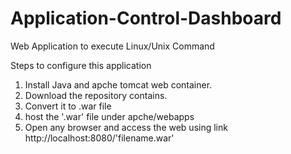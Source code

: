 # Application-Control-Dashboard
Web Application to execute Linux/Unix Command

Steps to configure this application

1. Install Java and apche tomcat web container.
2. Download the repository contains.
3. Convert it to .war file
4. host the '.war' file under apche/webapps
5. Open any browser and access the web using  link http://localhost:8080/'filename.war'
